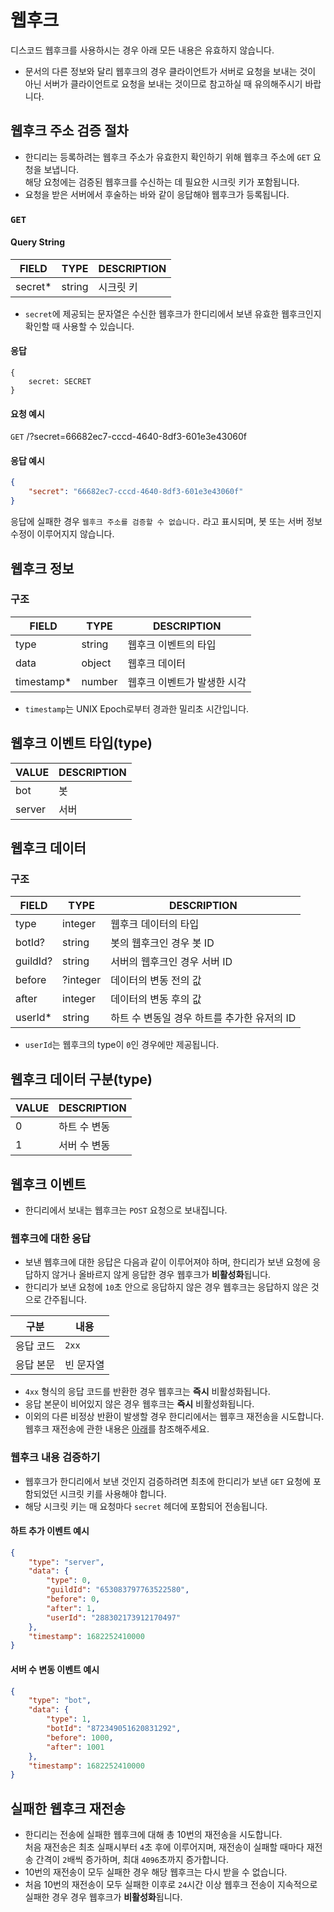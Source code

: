 # 웹후크

<Message type="info">디스코드 웹후크를 사용하시는 경우 아래 모든 내용은 유효하지 않습니다.</Message>

- 문서의 다른 정보와 달리 웹후크의 경우 클라이언트가 서버로 요청을 보내는 것이 아닌 서버가 클라이언트로 요청을 보내는 것이므로 참고하실 때 유의해주시기 바랍니다.

## 웹후크 주소 검증 절차

- 한디리는 등록하려는 웹후크 주소가 유효한지 확인하기 위해 웹후크 주소에 `GET` 요청을 보냅니다.  
해당 요청에는 검증된 웹후크를 수신하는 데 필요한 시크릿 키가 포함됩니다.
- 요청을 받은 서버에서 후술하는 바와 같이 응답해야 웹후크가 등록됩니다.

### `GET`

#### Query String

| FIELD | TYPE | DESCRIPTION |
| --- | --- | --- |
| secret* | string | 시크릿 키 |

- ``secret``에 제공되는 문자열은 수신한 웹후크가 한디리에서 보낸 유효한 웹후크인지 확인할 때 사용할 수 있습니다.  

#### 응답

```tsx
{
	secret: SECRET
}
```

#### 요청 예시

`GET` /?secret=66682ec7-cccd-4640-8df3-601e3e43060f

#### 응답 예시

```json
{
	"secret": "66682ec7-cccd-4640-8df3-601e3e43060f"
}
```

<Message type=”warning”>

응답에 실패한 경우 `웹후크 주소를 검증할 수 없습니다.` 라고 표시되며, 봇 또는 서버 정보 수정이 이루어지지 않습니다.

</Message>

## 웹후크 정보

### 구조

| FIELD | TYPE | DESCRIPTION |
| --- | --- | --- |
| type | string | 웹후크 이벤트의 타입 |
| data | object | 웹후크 데이터 |
| timestamp* | number | 웹후크 이벤트가 발생한 시각 |

- ``timestamp``는 UNIX Epoch로부터 경과한 밀리초 시간입니다.

## 웹후크 이벤트 타입(type)

| VALUE | DESCRIPTION |
| --- | --- |
| bot | 봇 |
| server | 서버 |

## 웹후크 데이터

### 구조

| FIELD | TYPE | DESCRIPTION |
| --- | --- | --- |
| type | integer | 웹후크 데이터의 타입 |
| botId? | string | 봇의 웹후크인 경우 봇 ID |
| guildId? | string | 서버의 웹후크인 경우 서버 ID |
| before | ?integer | 데이터의 변동 전의 값 |
| after | integer | 데이터의 변동 후의 값 |
| userId* | string | 하트 수 변동일 경우 하트를 추가한 유저의 ID |

- ``userId``는 웹후크의 type이 ``0``인 경우에만 제공됩니다.

## 웹후크 데이터 구분(type)

| VALUE | DESCRIPTION |
| --- | --- |
| 0 | 하트 수 변동 |
| 1 | 서버 수 변동 |

## 웹후크 이벤트
- 한디리에서 보내는 웹후크는 `POST` 요청으로 보내집니다.

### 웹후크에 대한 응답
- 보낸 웹후크에 대한 응답은 다음과 같이 이루어져야 하며, 한디리가 보낸 요청에 응답하지 않거나 올바르지 않게 응답한 경우 웹후크가 **비활성화**됩니다.
- 한디리가 보낸 요청에 ``10``초 안으로 응답하지 않은 경우 웹후크는 응답하지 않은 것으로 간주됩니다.

|구분|내용|
|---|---|
|응답 코드|`2xx`|
|응답 본문|빈 문자열|

- `4xx` 형식의 응답 코드를 반환한 경우 웹후크는 **즉시** 비활성화됩니다.
- 응답 본문이 비어있지 않은 경우 웹후크는 **즉시** 비활성화됩니다.
- 이외의 다른 비정상 반환이 발생할 경우 한디리에서는 웹후크 재전송을 시도합니다. 웹후크 재전송에 관한 내용은 [아래](#실패한-웹후크-재전송)를 참조해주세요.

### 웹후크 내용 검증하기
- 웹후크가 한디리에서 보낸 것인지 검증하려면 최초에 한디리가 보낸 `GET` 요청에 포함되었던 시크릿 키를 사용해야 합니다.
- 해당 시크릿 키는 매 요청마다 `secret` 헤더에 포함되어 전송됩니다.

#### 하트 추가 이벤트 예시

```json
{
    "type": "server",
	"data": {
        "type": 0,
        "guildId": "653083797763522580",
        "before": 0,
        "after": 1,
        "userId": "288302173912170497"
    },
    "timestamp": 1682252410000
}
```

#### 서버 수 변동 이벤트 예시

```json
{
	"type": "bot",
	"data": {
        "type": 1,
        "botId": "872349051620831292",
        "before": 1000,
        "after": 1001
    },
    "timestamp": 1682252410000
}
```

## 실패한 웹후크 재전송
- 한디리는 전송에 실패한 웹후크에 대해 총 10번의 재전송을 시도합니다.  
처음 재전송은 최초 실패시부터 ``4``초 후에 이루어지며, 재전송이 실패할 때마다 재전송 간격이 ``2``배씩 증가하며, 최대 ``4096``초까지 증가합니다.
- 10번의 재전송이 모두 실패한 경우 해당 웹후크는 다시 받을 수 없습니다.
- 처음 10번의 재전송이 모두 실패한 이후로 ``24``시간 이상 웹후크 전송이 지속적으로 실패한 경우 경우 웹후크가 **비활성화**됩니다.